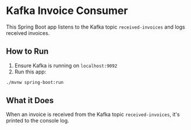 # Kafka Invoice Consumer

This Spring Boot app listens to the Kafka topic `received-invoices` and logs received invoices.

## How to Run

1. Ensure Kafka is running on `localhost:9092`
2. Run this app:

```bash
./mvnw spring-boot:run
```

## What it Does

When an invoice is received from the Kafka topic `received-invoices`, it's printed to the console log.
